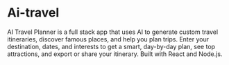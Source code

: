 # Ai-travel
AI Travel Planner is a full stack app that uses AI to generate custom travel itineraries, discover famous places, and help you plan trips. Enter your destination, dates, and interests to get a smart, day-by-day plan, see top attractions, and export or share your itinerary. Built with React and Node.js.
